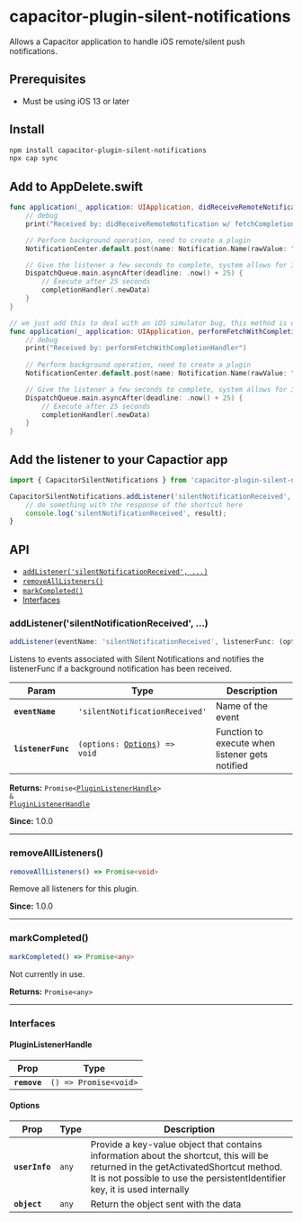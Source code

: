 # capacitor-plugin-silent-notifications

Allows a Capacitor application to handle iOS remote/silent push notifications.

## Prerequisites
- Must be using iOS 13 or later

## Install

```bash
npm install capacitor-plugin-silent-notifications
npx cap sync
```

## Add to AppDelete.swift
```swift
func application(_ application: UIApplication, didReceiveRemoteNotification userInfo: [AnyHashable : Any], fetchCompletionHandler completionHandler: @escaping (UIBackgroundFetchResult) -> Void) {
    // debug
    print("Received by: didReceiveRemoteNotification w/ fetchCompletionHandler")

    // Perform background operation, need to create a plugin
    NotificationCenter.default.post(name: Notification.Name(rawValue: "silentNotificationReceived"), object: nil, userInfo: userInfo)

    // Give the listener a few seconds to complete, system allows for 30 - we give 25. The system will kill this after 30 seconds.
    DispatchQueue.main.asyncAfter(deadline: .now() + 25) {
        // Execute after 25 seconds
        completionHandler(.newData)
    }
}

// we just add this to deal with an iOS simulator bug, this method is deprecated as of iOS 13
func application(_ application: UIApplication, performFetchWithCompletionHandler completionHandler: @escaping (UIBackgroundFetchResult) -> Void) {
    // debug
    print("Received by: performFetchWithCompletionHandler")
    
    // Perform background operation, need to create a plugin
    NotificationCenter.default.post(name: Notification.Name(rawValue: "silentNotificationReceived"), object: nil, userInfo: nil)

    // Give the listener a few seconds to complete, system allows for 30 - we give 25. The system will kill this after 30 seconds.
    DispatchQueue.main.asyncAfter(deadline: .now() + 25) {
        // Execute after 25 seconds
        completionHandler(.newData)
    }
}
```

## Add the listener to your Capactior app
```typescript
import { CapacitorSilentNotifications } from 'capacitor-plugin-silent-notifications'

CapacitorSilentNotifications.addListener('silentNotificationReceived', async (result) => {
    // do something with the response of the shortcut here
    console.log('silentNotificationReceived', result);
}
```

## API

<docgen-index>

* [`addListener('silentNotificationReceived', ...)`](#addlistenersilentnotificationreceived)
* [`removeAllListeners()`](#removealllisteners)
* [`markCompleted()`](#markcompleted)
* [Interfaces](#interfaces)

</docgen-index>

<docgen-api>
<!--Update the source file JSDoc comments and rerun docgen to update the docs below-->

### addListener('silentNotificationReceived', ...)

```typescript
addListener(eventName: 'silentNotificationReceived', listenerFunc: (options: Options) => void) => Promise<PluginListenerHandle> & PluginListenerHandle
```

Listens to events associated with Silent Notifications
and notifies the listenerFunc if a background notification has been received.

| Param              | Type                                                              | Description                                     |
| ------------------ | ----------------------------------------------------------------- | ----------------------------------------------- |
| **`eventName`**    | <code>'silentNotificationReceived'</code>                         | Name of the event                               |
| **`listenerFunc`** | <code>(options: <a href="#options">Options</a>) =&gt; void</code> | Function to execute when listener gets notified |

**Returns:** <code>Promise&lt;<a href="#pluginlistenerhandle">PluginListenerHandle</a>&gt; & <a href="#pluginlistenerhandle">PluginListenerHandle</a></code>

**Since:** 1.0.0

--------------------


### removeAllListeners()

```typescript
removeAllListeners() => Promise<void>
```

Remove all listeners for this plugin.

**Since:** 1.0.0

--------------------


### markCompleted()

```typescript
markCompleted() => Promise<any>
```

Not currently in use.

**Returns:** <code>Promise&lt;any&gt;</code>

--------------------


### Interfaces


#### PluginListenerHandle

| Prop         | Type                                      |
| ------------ | ----------------------------------------- |
| **`remove`** | <code>() =&gt; Promise&lt;void&gt;</code> |


#### Options

| Prop           | Type             | Description                                                                                                                                                                                                      |
| -------------- | ---------------- | ---------------------------------------------------------------------------------------------------------------------------------------------------------------------------------------------------------------- |
| **`userInfo`** | <code>any</code> | Provide a key-value object that contains information about the shortcut, this will be returned in the getActivatedShortcut method. It is not possible to use the persistentIdentifier key, it is used internally |
| **`object`**   | <code>any</code> | Return the object sent with the data                                                                                                                                                                             |

</docgen-api>

